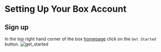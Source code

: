 # Setting Up Your Box Account
## Sign up
In the top right hand corner of the box [homepage](https://www.box.com/home) click on the `Get Started` button. 
![get_started](images/get_started.png "Get Started")
